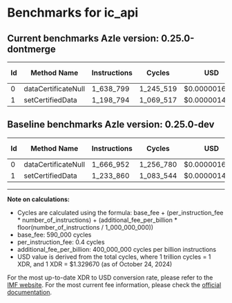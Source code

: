 # Benchmarks for ic_api

## Current benchmarks Azle version: 0.25.0-dontmerge

| Id  | Method Name         | Instructions | Cycles    | USD           | USD/Million Calls | Change                             |
| --- | ------------------- | ------------ | --------- | ------------- | ----------------- | ---------------------------------- |
| 0   | dataCertificateNull | 1_638_799    | 1_245_519 | $0.0000016561 | $1.65             | <font color="green">-28_153</font> |
| 1   | setCertifiedData    | 1_198_794    | 1_069_517 | $0.0000014221 | $1.42             | <font color="green">-35_066</font> |

## Baseline benchmarks Azle version: 0.25.0-dev

| Id  | Method Name         | Instructions | Cycles    | USD           | USD/Million Calls |
| --- | ------------------- | ------------ | --------- | ------------- | ----------------- |
| 0   | dataCertificateNull | 1_666_952    | 1_256_780 | $0.0000016711 | $1.67             |
| 1   | setCertifiedData    | 1_233_860    | 1_083_544 | $0.0000014408 | $1.44             |

---

**Note on calculations:**

- Cycles are calculated using the formula: base_fee + (per_instruction_fee \* number_of_instructions) + (additional_fee_per_billion \* floor(number_of_instructions / 1_000_000_000))
- base_fee: 590_000 cycles
- per_instruction_fee: 0.4 cycles
- additional_fee_per_billion: 400_000_000 cycles per billion instructions
- USD value is derived from the total cycles, where 1 trillion cycles = 1 XDR, and 1 XDR = $1.329670 (as of October 24, 2024)

For the most up-to-date XDR to USD conversion rate, please refer to the [IMF website](https://www.imf.org/external/np/fin/data/rms_sdrv.aspx).
For the most current fee information, please check the [official documentation](https://internetcomputer.org/docs/current/developer-docs/gas-cost#execution).
